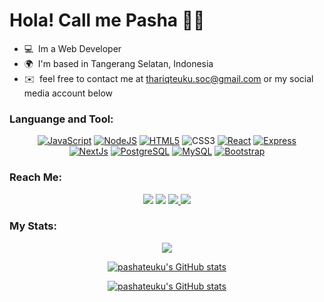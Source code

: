 Hola! Call me Pasha 🙋‍♂️
=============================================================================================================================

* 💻  Im a Web Developer
* 🌍  I'm based in Tangerang Selatan, Indonesia
* ✉️  feel free to contact me at [thariqteuku.soc@gmail.com](mailto:thariqteuku.soc@gmail.com) or my social media account below

### Languange and Tool:

<p align="middle">
<a href="https://developer.mozilla.org/en-US/docs/Web/JavaScript" target="_blank" rel="noreferrer"><img src="https://img.shields.io/badge/JavaScript-323330?style=for-the-badge&logo=javascript&logoColor=F7DF1E" alt="JavaScript" /></a>
<a href="https://nodejs.org/en/" target="_blank" rel="noreferrer"><img src="https://img.shields.io/badge/Node.js-339933?style=for-the-badge&logo=nodedotjs&logoColor=white" alt="NodeJS" /></a>
<a href="https://developer.mozilla.org/en-US/docs/Glossary/HTML5" target="_blank" rel="noreferrer"><img src="https://img.shields.io/badge/HTML5-E34F26?style=for-the-badge&logo=html5&logoColor=white" alt="HTML5" /></a>
<a target="_blank" rel="noreferrer"><img src="https://img.shields.io/badge/CSS3-1572B6?style=for-the-badge&logo=css3&logoColor=white" alt="CSS3" /></a>
<a href="https://reactjs.org/" target="_blank" rel="noreferrer"><img src="https://img.shields.io/badge/React-20232A?style=for-the-badge&logo=react&logoColor=61DAFB" alt="React" /></a>
<a href="https://expressjs.com/" target="_blank" rel="noreferrer"><img src="https://img.shields.io/badge/Express.js-000000?style=for-the-badge&logo=express&logoColor=white" alt="Express" /></a>
<br>
<a href="https://nextjs.org/docs" target="_blank" rel="noreferrer"><img src="https://img.shields.io/badge/next.js-000000?style=for-the-badge&logo=nextdotjs&logoColor=white" alt="NextJs" /></a>
<a href="https://www.postgresql.org/" target="_blank" rel="noreferrer"><img src="https://img.shields.io/badge/PostgreSQL-316192?style=for-the-badge&logo=postgresql&logoColor=white" alt="PostgreSQL" /></a>
<a href="https://www.mysql.com/" target="_blank" rel="noreferrer"><img src="https://img.shields.io/badge/MySQL-005C84?style=for-the-badge&logo=mysql&logoColor=white" alt="MySQL" /></a>
<a href="https://getbootstrap.com/" target="_blank" rel="noreferrer"><img src="https://img.shields.io/badge/Bootstrap-563D7C?style=for-the-badge&logo=bootstrap&logoColor=white" alt="Bootstrap" /></a>
</p>


### Reach Me:

<p align="middle">
<a href="mailto:thariqteuku.soc@gmail.com" target="_blank" rel="noreferrer"><img src="https://img.shields.io/badge/Gmail-D14836?style=for-the-badge&logo=gmail&logoColor=white"/></a>
<a href="https://www.linkedin.com/in/pashateuku/" target="_blank" rel="noreferrer"><img src="https://img.shields.io/badge/LinkedIn-0077B5?style=for-the-badge&logo=linkedin&logoColor=white"/></a>
<a href="https://www.twitter.com/thariqteukuu" target="_blank" rel="noreferrer"><img src="https://img.shields.io/badge/Twitter-1DA1F2?style=for-the-badge&logo=twitter&logoColor=white" />
<a href="http://www.instagram.com/pxshteu" target="_blank" rel="noreferrer"><img src="https://img.shields.io/badge/Instagram-E4405F?style=for-the-badge&logo=instagram&logoColor=white"/></a>
</a></p>

### My Stats:
<p align="middle">
<a href="http://www.github.com/pashateuku" align="middle"><img src="https://github-readme-streak-stats.herokuapp.com/?user=pashateuku&stroke=ffffff&background=1c1917&ring=0891b2&fire=0891b2&currStreakNum=ffffff&currStreakLabel=0891b2&sideNums=ffffff&sideLabels=ffffff&dates=ffffff&hide_border=true" /></a>
</p>
<p align="middle">
<a href="http://www.github.com/pashateuku" align="middle"><img src="https://github-readme-stats.vercel.app/api?username=pashateuku&show_icons=true&hide=&count_private=true&title_color=0891b2&text_color=ffffff&icon_color=0891b2&bg_color=1c1917&hide_border=true&show_icons=true" alt="pashateuku's GitHub stats" /></a>
</p>
<p align="middle">
<a href="http://www.github.com/pashateuku" align="middle"><img src="https://github-readme-stats.vercel.app/api/wakatime?username=pashateuku&hide_progress=false&layout=compact&custom_title=Wakatime%20last%20year%20Stats&title_color=0891b2&text_color=ffffff&icon_color=0891b2&bg_color=1c1917&hide_border=true&show_icons=true" alt="pashateuku's GitHub stats" /></a>
</p>
